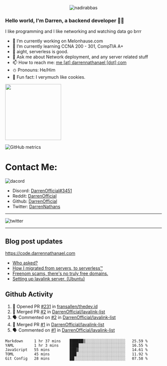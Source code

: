 <p align="center"> <img src="https://komarev.com/ghpvc/?username=DarrenOfficial&label=Profile%20views&color=0e75b6&style=flat" alt="nadirabbas" /> </p>

### Hello world, I'm Darren, a backend developer 👨‍💻
I like programming and I like networking and watching data go brrr



- 🔭 I’m currently working on Melonhause.com 
- 🌴 I’m currently learning CCNA 200 - 301, CompTIA A+ 
- 🚀 aight, serverless is good.
- 💬 Ask me about Network deployment, and any server related stuff 
- 📫 How to reach me: [me [at] darrennathanael [dot] com](mailto:me@darrennathanael.com) 
- ⛄️ Pronouns: He/Him 
- 🍪 Fun fact: I verymuch like cookies. 



<img float="center" height="180em" src="https://github-readme-stats.vercel.app/api?hide_border=true&username=DarrenOfficial&show_icons=true&count_private=true&bg_color=00000000&title_color=7F7F7F&icon_color=7F7F7F&text_color=7F7F7F" />


![GitHub metrics](https://metrics.lecoq.io/DarrenOfficial)  


# Contact Me:

![dacord](https://discord.c99.nl/widget/theme-1/508296903960821771.png)

- Discord: [DarrenOfficial#3451](https://discord.com/users/508296903960821771)
- Reddit: [DarrenOfficial](https://reddit.com/u/DarrenOfficiallol)
- Github: [DarrenOfficial](https://github.com/DarrenOfficial)
- Twitter: [DarrenNathans](https://twitter.com/DarrenNathans)


---

<img alt="twitter" src="https://github-readme-twitter.gazf.vercel.app/api?id=DarrenNathans&layout=wide" />


---

## Blog post updates
https://code.darrennathanael.com
<!-- BLOG-POST-LIST:START -->
- [Who asked?](https://code.darrennathanael.com/who-asked)
- [How I migrated from servers, to serverless™](https://code.darrennathanael.com/how-i-migrated-from-servers-to-serverlesstm)
- [Freenom scams, there's no truly free domains.](https://code.darrennathanael.com/freenom-scams-theres-no-truly-free-domains)
- [Setting up lavalink server. (Ubuntu)](https://code.darrennathanael.com/setting-up-lavalink-server-ubuntu)
<!-- BLOG-POST-LIST:END -->


## Github Activity
<!--START_SECTION:activity-->
1. 💪 Opened PR [#231](https://github.com/fransallen/thedev.id/pull/231) in [fransallen/thedev.id](https://github.com/fransallen/thedev.id)
2. 🎉 Merged PR [#2](https://github.com/DarrenOfficial/lavalink-list/pull/2) in [DarrenOfficial/lavalink-list](https://github.com/DarrenOfficial/lavalink-list)
3. 🗣 Commented on [#2](https://github.com/DarrenOfficial/lavalink-list/issues/2) in [DarrenOfficial/lavalink-list](https://github.com/DarrenOfficial/lavalink-list)
4. 🎉 Merged PR [#1](https://github.com/DarrenOfficial/lavalink-list/pull/1) in [DarrenOfficial/lavalink-list](https://github.com/DarrenOfficial/lavalink-list)
5. 🗣 Commented on [#1](https://github.com/DarrenOfficial/lavalink-list/issues/1) in [DarrenOfficial/lavalink-list](https://github.com/DarrenOfficial/lavalink-list)
<!--END_SECTION:activity-->


<!--START_SECTION:waka-->
```text
Markdown     1 hr 37 mins    ██████▒░░░░░░░░░░░░░░░░░░   25.59 % 
YAML         1 hr 3 mins     ████░░░░░░░░░░░░░░░░░░░░░   16.55 % 
JavaScript   55 mins         ███▓░░░░░░░░░░░░░░░░░░░░░   14.61 % 
TOML         45 mins         ███░░░░░░░░░░░░░░░░░░░░░░   11.92 % 
Git Config   28 mins         ██░░░░░░░░░░░░░░░░░░░░░░░   07.58 % 
```
<!--END_SECTION:waka-->

